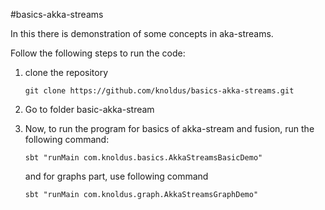 #basics-akka-streams

In this there is demonstration of some concepts in aka-streams.

Follow the following steps to run the code:
1. clone the repository

    `git clone https://github.com/knoldus/basics-akka-streams.git`
2. Go to folder basic-akka-stream
3. Now, to run the program for basics of akka-stream and fusion, run the following command: 

    ``sbt "runMain com.knoldus.basics.AkkaStreamsBasicDemo"`` 

      and for graphs part, use following command

      ``sbt "runMain com.knoldus.graph.AkkaStreamsGraphDemo"``